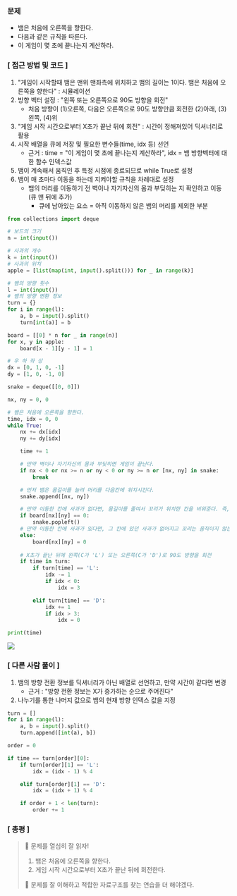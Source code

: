 ### 문제
- 뱀은 처음에 오른쪽을 향한다.
- 다음과 같은 규칙을 따른다.
- 이 게임이 몇 초에 끝나는지 계산하라.

### [ 접근 방법 및 코드 ]
1. "게임이 시작할때 뱀은 맨위 맨좌측에 위치하고 뱀의 길이는 1이다. 뱀은 처음에 오른쪽을 향한다" : 시뮬레이션
2. 방향 벡터 설정 : "왼쪽 또는 오른쪽으로 90도 방향을 회전"
    - 처음 방향이 (1)오른쪽, 다음은 오른쪽으로 90도 방향만큼 회전한 (2)아래, (3)왼쪽, (4)위
3. "게임 시작 시간으로부터 X초가 끝난 뒤에 회전" : 시간이 정해져있어 딕셔너리로 활용
4. 시작 배열을 큐에 저장 및 필요한 변수들(time, idx 등) 선언
    - 근거 : time = "이 게임이 몇 초에 끝나는지 계산하라", idx = 뱀 방향벡터에 대한 함수 인덱스값
5. 뱀이 계속해서 움직인 후 특정 시점에 종료되므로 while True로 설정
6. 뱀이 매 초마다 이동을 하는데 지켜야할 규칙을 차례대로 설정
   - 뱀의 머리를 이동하기 전 벽이나 자기자신의 몸과 부딪히는 지 확인하고 이동(큐 맨 뒤에 추가)
       - 큐에 남아있는 요소 = 아직 이동하지 않은 뱀의 머리를 제외한 부분
```python
from collections import deque

# 보드의 크기
n = int(input())

# 사과의 개수
k = int(input())
# 사과의 위치
apple = [list(map(int, input().split())) for _ in range(k)]

# 뱀의 방향 횟수
l = int(input())
# 뱀의 방향 변환 정보
turn = {}
for i in range(l):
    a, b = input().split()
    turn[int(a)] = b

board = [[0] * n for _ in range(n)]
for x, y in apple:
    board[x - 1][y - 1] = 1

# 우 하 좌 상
dx = [0, 1, 0, -1]
dy = [1, 0, -1, 0]

snake = deque([[0, 0]])

nx, ny = 0, 0

# 뱀은 처음에 오른쪽을 향한다.
time, idx = 0, 0
while True:
    nx += dx[idx]
    ny += dy[idx]

    time += 1

    # 만약 벽이나 자기자신의 몸과 부딪히면 게임이 끝난다.
    if nx < 0 or nx >= n or ny < 0 or ny >= n or [nx, ny] in snake:
        break

    # 먼저 뱀은 몸길이를 늘려 머리를 다음칸에 위치시킨다.
    snake.append([nx, ny])

    # 만약 이동한 칸에 사과가 없다면, 몸길이를 줄여서 꼬리가 위치한 칸을 비워준다. 즉, 몸길이는 변하지 않는다.
    if board[nx][ny] == 0:
        snake.popleft()
    # 만약 이동한 칸에 사과가 있다면, 그 칸에 있던 사과가 없어지고 꼬리는 움직이지 않는다.
    else:
        board[nx][ny] = 0
       
    # X초가 끝난 뒤에 왼쪽(C가 'L') 또는 오른쪽(C가 'D')로 90도 방향을 회전
    if time in turn:
        if turn[time] == 'L':
            idx -= 1
            if idx < 0:
                idx = 3

        elif turn[time] == 'D':
            idx += 1
            if idx > 3:
                idx = 0

print(time)
```

![](https://velog.velcdn.com/images/dev-baik/post/14b7c573-c1f1-4797-bfca-7d9be70ddad3/image.png)

### [ 다른 사람 풀이 ]
1. 뱀의 방향 전환 정보를 딕셔너리가 아닌 배열로 선언하고, 만약 시간이 같다면 변경
    - 근거 : "방향 전환 정보는 X가 증가하는 순으로 주어진다"
2. 나누기를 통한 나머지 값으로 뱀의 현재 방향 인덱스 값을 지정
```python
turn = []
for i in range(l):
    a, b = input().split()
    turn.append([int(a), b])

order = 0

if time == turn[order][0]:
    if turn[order][1] == 'L':
        idx = (idx - 1) % 4

    elif turn[order][1] == 'D':
        idx = (idx + 1) % 4

    if order + 1 < len(turn):
        order += 1
```

### [ 총평 ]
> 🫠 문제를 열심히 잘 읽자!
> 1. 뱀은 처음에 오른쪽을 향한다.
> 2. 게임 시작 시간으로부터 X초가 끝난 뒤에 회전한다.
>
> 🤔 문제를 잘 이해하고 적합한 자료구조를 찾는 연습을 더 해야겠다.